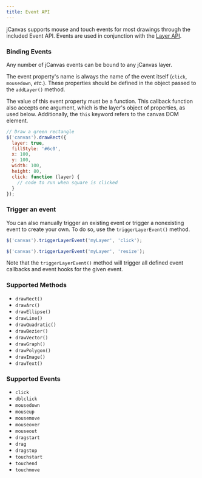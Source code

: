 ```yaml
---
title: Event API
---
```


jCanvas supports mouse and touch events for most drawings through the included Event API. Events are used in conjunction with the [Layer API](/jcanvas/docs/layerAPI/).

### Binding Events

Any number of jCanvas events can be bound to any jCanvas layer.

The event property's name is always the name of the event itself (`click`, `mousedown`, _etc._). These properties should be defined in the object passed to the `addLayer()` method.

The value of this event property must be a function. This callback function also accepts one argument, which is the layer's object of properties, as used below. Additionally, the `this` keyword refers to the canvas DOM element.

```js
// Draw a green rectangle
$('canvas').drawRect({
  layer: true,
  fillStyle: '#6c0',
  x: 100,
  y: 100,
  width: 100,
  height: 80,
  click: function (layer) {
    // code to run when square is clicked
  }
});
```

### Trigger an event

You can also manually trigger an existing event or trigger a nonexisting event to create your own. To do so, use the `triggerLayerEvent()` method.

```js
$('canvas').triggerLayerEvent('myLayer', 'click');
```

```js
$('canvas').triggerLayerEvent('myLayer', 'resize');
```

Note that the `triggerLayerEvent()` method will trigger all defined event callbacks and event hooks for the given event.

### Supported Methods

- `drawRect()`
- `drawArc()`
- `drawEllipse()`
- `drawLine()`
- `drawQuadratic()`
- `drawBezier()`
- `drawVector()`
- `drawGraph()`
- `drawPolygon()`
- `drawImage()`
- `drawText()`

### Supported Events

- `click`
- `dblclick`
- `mousedown`
- `mouseup`
- `mousemove`
- `mouseover`
- `mouseout`
- `dragstart`
- `drag`
- `dragstop`
- `touchstart`
- `touchend`
- `touchmove`
